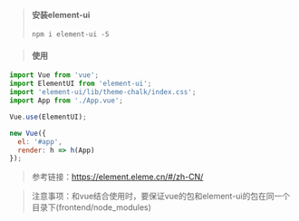 > #### 安装element-ui
>
> `npm i element-ui -S`

> #### 使用

```javascript
import Vue from 'vue';
import ElementUI from 'element-ui';
import 'element-ui/lib/theme-chalk/index.css';
import App from './App.vue';

Vue.use(ElementUI);

new Vue({
  el: '#app',
  render: h => h(App)
});
```
> 参考链接：https://element.eleme.cn/#/zh-CN/

> 注意事项：和vue结合使用时，要保证vue的包和element-ui的包在同一个目录下(frontend/node_modules)